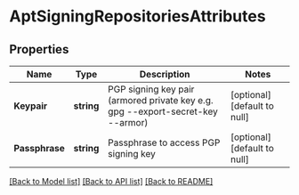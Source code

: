 # AptSigningRepositoriesAttributes

## Properties
Name | Type | Description | Notes
------------ | ------------- | ------------- | -------------
**Keypair** | **string** | PGP signing key pair (armored private key e.g. gpg --export-secret-key --armor) | [optional] [default to null]
**Passphrase** | **string** | Passphrase to access PGP signing key | [optional] [default to null]

[[Back to Model list]](../README.md#documentation-for-models) [[Back to API list]](../README.md#documentation-for-api-endpoints) [[Back to README]](../README.md)


